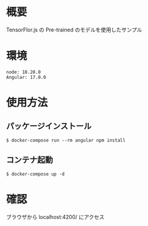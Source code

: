 # 概要
TensorFlor.js の Pre-trained のモデルを使用したサンプル

# 環境
```
node: 18.20.0
Angular: 17.0.0
```

# 使用方法
## パッケージインストール
```
$ docker-compose run --rm angular npm install
```

## コンテナ起動
```
$ docker-compose up -d
```

# 確認
ブラウザから localhost:4200/ にアクセス

